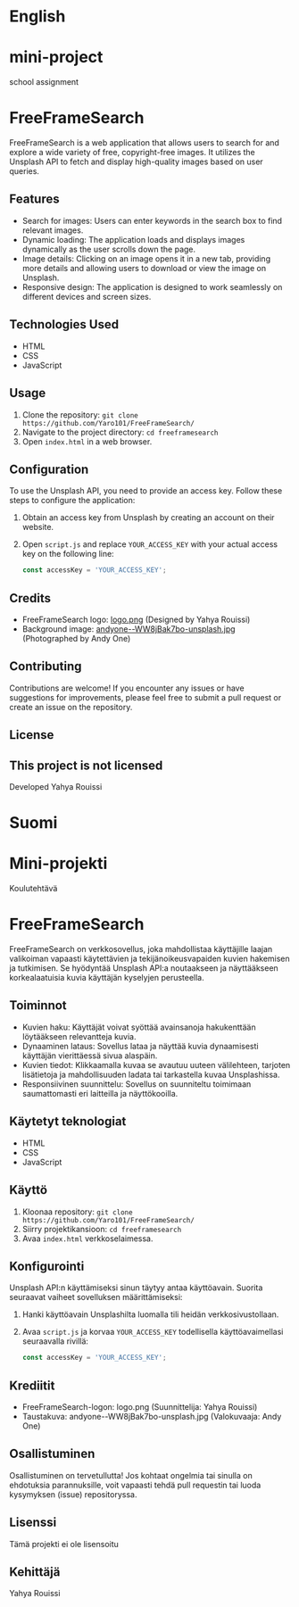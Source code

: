 # English

# mini-project
school assignment

# FreeFrameSearch
FreeFrameSearch is a web application that allows users to search for and explore a wide variety of free, copyright-free images. It utilizes the Unsplash API to fetch and display high-quality images based on user queries.

## Features
- Search for images: Users can enter keywords in the search box to find relevant images.
- Dynamic loading: The application loads and displays images dynamically as the user scrolls down the page.
- Image details: Clicking on an image opens it in a new tab, providing more details and allowing users to download or view the image on Unsplash.
- Responsive design: The application is designed to work seamlessly on different devices and screen sizes.

## Technologies Used
- HTML
- CSS
- JavaScript

## Usage
1. Clone the repository: `git clone https://github.com/Yaro101/FreeFrameSearch/`
2. Navigate to the project directory: `cd freeframesearch`
3. Open `index.html` in a web browser.

## Configuration
To use the Unsplash API, you need to provide an access key. Follow these steps to configure the application:
1. Obtain an access key from Unsplash by creating an account on their website.
2. Open `script.js` and replace `YOUR_ACCESS_KEY` with your actual access key on the following line:

   ```javascript
   const accessKey = 'YOUR_ACCESS_KEY';
   ```

## Credits
- FreeFrameSearch logo: [logo.png](/images/logo.png) (Designed by Yahya Rouissi)
- Background image: [andyone--WW8jBak7bo-unsplash.jpg](/images/andyone--WW8jBak7bo-unsplash.jpg) (Photographed by Andy One)

## Contributing
Contributions are welcome! If you encounter any issues or have suggestions for improvements, please feel free to submit a pull request or create an issue on the repository.

## License
This project is not licensed
---

Developed Yahya Rouissi

# Suomi

# Mini-projekti
Koulutehtävä

# FreeFrameSearch
FreeFrameSearch on verkkosovellus, joka mahdollistaa käyttäjille laajan valikoiman vapaasti käytettävien ja tekijänoikeusvapaiden kuvien hakemisen ja tutkimisen. Se hyödyntää Unsplash API:a noutaakseen ja näyttääkseen korkealaatuisia kuvia käyttäjän kyselyjen perusteella.

## Toiminnot
- Kuvien haku: Käyttäjät voivat syöttää avainsanoja hakukenttään löytääkseen relevantteja kuvia.
- Dynaaminen lataus: Sovellus lataa ja näyttää kuvia dynaamisesti käyttäjän vierittäessä sivua alaspäin.
- Kuvien tiedot: Klikkaamalla kuvaa se avautuu uuteen välilehteen, tarjoten lisätietoja ja mahdollisuuden ladata tai tarkastella kuvaa Unsplashissa.
- Responsiivinen suunnittelu: Sovellus on suunniteltu toimimaan saumattomasti eri laitteilla ja näyttökooilla.

## Käytetyt teknologiat
- HTML
- CSS
- JavaScript

## Käyttö
1. Kloonaa repository: `git clone https://github.com/Yaro101/FreeFrameSearch/`
2. Siirry projektikansioon: `cd freeframesearch`
3. Avaa `index.html` verkkoselaimessa.

## Konfigurointi
Unsplash API:n käyttämiseksi sinun täytyy antaa käyttöavain. Suorita seuraavat vaiheet sovelluksen määrittämiseksi:
1. Hanki käyttöavain Unsplashilta luomalla tili heidän verkkosivustollaan.
2. Avaa `script.js` ja korvaa `YOUR_ACCESS_KEY` todellisella käyttöavaimellasi seuraavalla rivillä:

   ```javascript
   const accessKey = 'YOUR_ACCESS_KEY';

## Krediitit
- FreeFrameSearch-logon: logo.png (Suunnittelija: Yahya Rouissi)
- Taustakuva: andyone--WW8jBak7bo-unsplash.jpg (Valokuvaaja: Andy One)

## Osallistuminen
Osallistuminen on tervetullutta! Jos kohtaat ongelmia tai sinulla on ehdotuksia parannuksille, voit vapaasti tehdä pull requestin tai luoda kysymyksen (issue) repositoryssa.

## Lisenssi
Tämä projekti ei ole lisensoitu

## Kehittäjä
Yahya Rouissi

